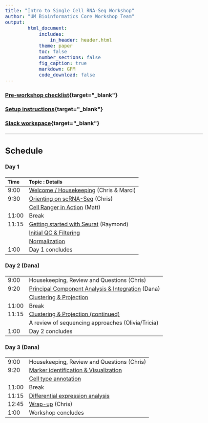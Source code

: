 ```yaml
---
title: "Intro to Single Cell RNA-Seq Workshop"
author: "UM Bioinformatics Core Workshop Team"
output:
        html_document:
            includes:
                in_header: header.html
            theme: paper
            toc: false
            number_sections: false
            fig_caption: true
            markdown: GFM
            code_download: false
---
```


<style type="text/css">

body, td {
   font-size: 18px;
}
</style>

#### [Pre-workshop checklist](workshop_setup/preworkshop_checklist.html){target="_blank"}

#### [Setup instructions](workshop_setup/setup_instructions.html){target="_blank"}

#### [Slack workspace](https://umbioinfcoreworkshops.slack.com){target="_blank"}

---

## Schedule

#### Day 1
| Time | Topic : Details |
| :---  | :---- |
|  9:00 | [Welcome / Housekeeping](workshop_intro.html) (Chris & Marci)|
|  9:30 | [Orienting on scRNA-Seq](00A-OrientingOnScRNASeq.html) (Chris)|
|       | [Cell Ranger in Action](00B-CellRangerInAction.html) (Matt)|
| 11:00 | Break |
| 11:15 | [Getting started with Seurat](01-GettingStarted.html) (Raymond)|
|       | [Initial QC & Filtering](02-QCandFiltering.html)|
|       | [Normalization](03-Normalization.html)|
|  1:00 | Day 1 concludes |

#### Day 2 (Dana)
| | |
| :---  | :---- |
|  9:00 | Housekeeping, Review and Questions (Chris) |
|  9:20 | [Principal Component Analysis & Integration](04-PCAandIntegration.html) (Dana) |
|       | [Clustering & Projection](05-ProjectionAndClustering.html) |
| 11:00 | Break |
| 11:15 | [Clustering & Projection (continued)](05-ProjectionAndClustering.html) |
|       | A review of sequencing approaches (Olivia/Tricia) |
|  1:00 | Day 2 concludes |

#### Day 3 (Dana)
| | |
| :---  | :---- |
|  9:00 | Housekeeping, Review and Questions (Chris) |
|  9:20 | [Marker identification & Visualization](06-MarkerVisualization.html)
|       | [Cell type annotation](07-CellTypeAnnos.html) |
| 11:00 | Break |
| 11:15 | [Differential expression analysis](08-DifferentialExpression.html) |
| 12:45 | [Wrap-up](workshop_wrap_up.html) (Chris)
|  1:00 | Workshop concludes |
